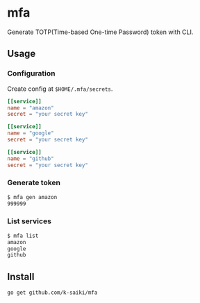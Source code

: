 # mfa
Generate TOTP(Time-based One-time Password) token with CLI.

## Usage
### Configuration
Create config at `$HOME/.mfa/secrets`.
```toml
[[service]]
name = "amazon"
secret = "your secret key"

[[service]]
name = "google"
secret = "your secret key"

[[service]]
name = "github"
secret = "your secret key"
```

### Generate token
```bash
$ mfa gen amazon
999999
```

### List services
```bash
$ mfa list
amazon
google
github
```

## Install
```bash
go get github.com/k-saiki/mfa
```